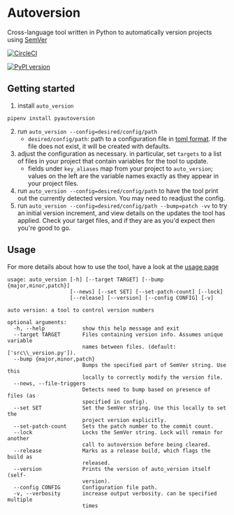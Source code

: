 # Autoversion
Cross-language tool written in Python to automatically version projects using [SemVer](https://semver.org/)

[![CircleCI](https://circleci.com/gh/ARMmbed/autoversion.svg?style=svg&circle-token=dd9ec017be37f9b5f0a5b9a785c55c53fcd578c7)](https://circleci.com/gh/ARMmbed/autoversion)

[![PyPI version](https://badge.fury.io/py/pyautoversion.svg)](https://badge.fury.io/py/pyautoversion)



## Getting started
1. install `auto_version`
```
pipenv install pyautoversion
```
2. run `auto_version --config=desired/config/path`
    - `desired/config/path`: path to a configuration file in [toml format](https://github.com/toml-lang/toml).
      If the file does not exist, it will be created with defaults.
3. adjust the configuration as necessary. in particular, set `targets` to a list of
files in your project that contain variables for the tool to update.
    - fields under `key_aliases` map from your project to `auto_version`;
values on the left are the variable names exactly as they appear in your project files.
4. run `auto_version --config=desired/config/path` to have the tool print out
the currently detected version. You may need to readjust the config.
5. run `auto_version --config=desired/config/path --bump=patch -vv` to try an initial
version increment, and view details on the updates the tool has applied.
Check your target files, and if they are as you'd expect then you're good to go.


## Usage
For more details about how to use the tool, have a look at the [usage page](./USAGE.md)

```
usage: auto_version [-h] [--target TARGET] [--bump {major,minor,patch}]
                    [--news] [--set SET] [--set-patch-count] [--lock]
                    [--release] [--version] [--config CONFIG] [-v]

auto version: a tool to control version numbers

optional arguments:
  -h, --help            show this help message and exit
  --target TARGET       Files containing version info. Assumes unique variable
                        names between files. (default: ['src\\_version.py']).
  --bump {major,minor,patch}
                        Bumps the specified part of SemVer string. Use this
                        locally to correctly modify the version file.
  --news, --file-triggers
                        Detects need to bump based on presence of files (as
                        specified in config).
  --set SET             Set the SemVer string. Use this locally to set the
                        project version explicitly.
  --set-patch-count     Sets the patch number to the commit count.
  --lock                Locks the SemVer string. Lock will remain for another
                        call to autoversion before being cleared.
  --release             Marks as a release build, which flags the build as
                        released.
  --version             Prints the version of auto_version itself (self-
                        version).
  --config CONFIG       Configuration file path.
  -v, --verbosity       increase output verbosity. can be specified multiple
                        times
```
